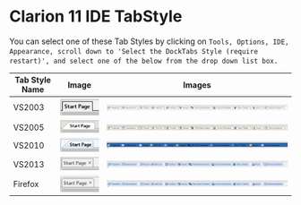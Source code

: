 # Clarion 11 IDE TabStyle

You can select one of these Tab Styles by clicking on ```Tools, Options, IDE, Appearance, scroll down to 'Select the DockTabs Style (require restart)', and select one of the below from the drop down list box.```

| Tab Style Name | Image | Images |
| --- | --- | --- |
| VS2003 | ![Image](https://github.com/Intelligent-Silicon/Clarion-11-IDE/blob/main/TabStyles/Tab-VS2003.png) | ![Image](https://github.com/Intelligent-Silicon/Clarion-11-IDE/blob/main/TabStyles/Tab-VS2003-Tabs.png) |
| VS2005 | ![Image](https://github.com/Intelligent-Silicon/Clarion-11-IDE/blob/main/TabStyles/Tab-VS2005.png) | ![Image](https://github.com/Intelligent-Silicon/Clarion-11-IDE/blob/main/TabStyles/Tab-VS2005-Tabs.png) | 
| VS2010 | ![Image](https://github.com/Intelligent-Silicon/Clarion-11-IDE/blob/main/TabStyles/Tab-VS2010.png) | ![Image](https://github.com/Intelligent-Silicon/Clarion-11-IDE/blob/main/TabStyles/Tab-VS2010-Tabs.png) |
| VS2013 | ![Image](https://github.com/Intelligent-Silicon/Clarion-11-IDE/blob/main/TabStyles/Tab-VS2013.png) | ![Image](https://github.com/Intelligent-Silicon/Clarion-11-IDE/blob/main/TabStyles/Tab-VS2013-Tabs.png) |
| Firefox | ![Image](https://github.com/Intelligent-Silicon/Clarion-11-IDE/blob/main/TabStyles/Tab-Firefox.png) | ![Image](https://github.com/Intelligent-Silicon/Clarion-11-IDE/blob/main/TabStyles/Tab-Firefox-Tabs.png) |